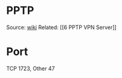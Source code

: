 # PPTP

Source: [wiki](https://en.wikipedia.org/wiki/Point-to-Point_Tunneling_Protocol)
Related: [[6 PPTP VPN Server]]

# Port 
TCP 1723, Other 47